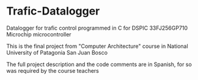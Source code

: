 # Trafic-Datalogger
Datalogger for trafic control programmed in C for DSPIC 33FJ256GP710  Microchip microcontroller 

This is the final project from "Computer Architecture" course in National University of Patagonia San Juan Bosco

The full project description and the code comments are in Spanish, for so was required by the course teachers
